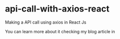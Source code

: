 # api-call-with-axios-react

Making a API call using axios in React Js

You can learn more about it checking my blog article in
